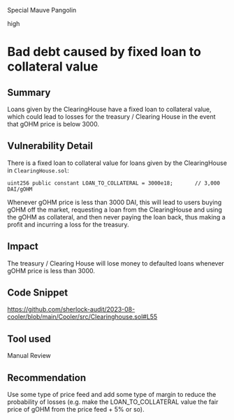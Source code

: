 Special Mauve Pangolin

high

# Bad debt caused by fixed loan to collateral value
## Summary

Loans given by the ClearingHouse have a fixed loan to collateral value, which could lead to losses for the treasury / Clearing House in the event that gOHM price is below 3000. 

## Vulnerability Detail

There is a fixed loan to collateral value for loans given by the ClearingHouse in `ClearingHouse.sol`: 

`uint256 public constant LOAN_TO_COLLATERAL = 3000e18;       // 3,000 DAI/gOHM`

Whenever gOHM price is less than 3000 DAI, this will lead to users buying gOHM off the market, requesting a loan from the ClearingHouse and using the gOHM as collateral, and then never paying the loan back, thus making a profit and incurring a loss for the treasury. 

## Impact

The treasury / Clearing House will lose money to defaulted loans whenever gOHM price is less than 3000. 
 
## Code Snippet

https://github.com/sherlock-audit/2023-08-cooler/blob/main/Cooler/src/Clearinghouse.sol#L55

## Tool used

Manual Review

## Recommendation

Use some type of price feed and add some type of margin to reduce the probability of losses (e.g. make the LOAN_TO_COLLATERAL value the fair price of gOHM from the price feed + 5% or so). 
